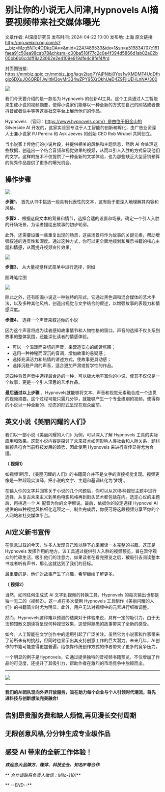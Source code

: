 # 别让你的小说无人问津,Hypnovels AI摘要视频带来社交媒体曝光

文章作者: AI深度研究员
发布时间: 2024-04-22 10:00
发布地: 上海
原文链接: http://mp.weixin.qq.com/s?__biz=Mzg5NTc4ODkzOA==&mid=2247489533&idx=1&sn=a519834707c161faea91c50ea98cab78&chksm=c00ba518f77c2c0e4f394d5866d1ab02a02b00bb6b6cddff8a23062e2e4109e919dfe4c8fef4#rd

封面图链接: https://mmbiz.qpic.cn/mmbiz_jpg/iaqv2tagPYAjPNibj0Yes1wXMDMT4UdDfhgic6DXuJO6QRB1JwIltM3ovMr334wZPY95XrOkhUeD4Z9FjIUEHLnNA/300

![](https://mmbiz.qpic.cn/mmbiz_png/iaqv2tagPYAjPNibj0Yes1wXMDMT4UdDfh4JK9xzg0TKqWAAONIYetvMG0uFvpE4A1dWfvKmIo3kMoLcKHdB9Bnw/640?wx_fmt=png&from=appmsg)

我们今天要介绍的是一款名为 Hypnovels
的创新AI工具。这个工具通过人工智能来生成小说的视频摘要，使得小说家们能够以一种全新的方式在自己的网站或者像抖音或者快手等等这类社交平台上展示他们的作品。

Hypnovels （官网：https://www.hypnovels.com/）是由位于旧金山的 Silverside AI
开发的，这家实验室专注于人工智能的创新和孵化，由广告业资深人士兼小说家 PJ Pereira 和 Ask Jeeves 的创始 CEO Rob Wrubel
共同创立。

当小说家上传他们的小说片段，并提供相关的风格和主题信息，然后 AI
会处理这些数据，创造出一个结合音频和视觉效果的视频，从而以引人入胜的方式呈现他们的文字。这样的技术不仅提供了一种全新的文学体验，也为那些缺乏大型营销预算的优秀作品提供了更多的曝光机会。

  

## 操作步骤

![](https://mmbiz.qpic.cn/mmbiz_png/iaqv2tagPYAjPNibj0Yes1wXMDMT4UdDfhtTiarWYwkOE3GPiaE5mKdMycAkPwIy0pR0vy8ks05PO3S4AgLJDA0SOw/640?wx_fmt=png&from=appmsg)

**步骤1、** 首先从书中挑选一段具有代表性的文本，这有助于更深入地理解其内容和风格。

**步骤2** 、根据这段文本的背景和情节，选择合适的设置和场景。确定一个引人入胜的开场场景，为读者描绘出故事的初步轮廓。

此外，还需要设置一些重复出现的场景，这些场景将作为故事的关键元素，帮助增强叙述的连贯性和深度。通过这种方式，你可以更全面地规划和展示书籍的核心主题和情感，从而提升视频宣传效果。

![](https://mmbiz.qpic.cn/mmbiz_png/iaqv2tagPYAjPNibj0Yes1wXMDMT4UdDfhqsVGKtYyry5AWyj8xXXxMJTpWWk8mDLayLaedvLVCia9VIU1WiapauTA/640?wx_fmt=png&from=appmsg)

**步骤3、** 从大量视觉样式菜单中进行选择，例如

圆珠笔绘图

![](https://mmbiz.qpic.cn/mmbiz_png/iaqv2tagPYAjPNibj0Yes1wXMDMT4UdDfhd4aFMZHOicqWv7NkdnXgwgtLp98WZicp4zJdunecxgHKSuDupD6bt6bg/640?wx_fmt=png&from=appmsg)

除此之外，还有图画小说这一种独特的形式，它通过黑色调和混合媒体的艺术手法，以及多种其他风格，创造出视觉与文字结合的叙述，以增强故事的表现力和情感深度。

**步骤4、** 选择一个声音来叙述你的小说

因为这个声音将成为读者感知故事情节和人物性格的窗口。声音的选择不仅关系到故事的整体氛围，还能深化读者的情感体验。

  * 可以一个温暖而亲切的声音，来营造安心的阅读氛围；
  * 选用一种神秘而深沉的音调，增加故事的悬疑感；
  * 选择充满活力和热情的讲述方式，使故事更具动感；
  * 选择沉稳严肃的声音，适合更加严肃或哲学性的作品。

这四种背景声音中选择最合适的一种，可以极大地丰富你的小说，使其不仅仅是一个故事，更是一个引人深思的艺术作品。

**最后通过以上步骤**
，Hypnovels就能够将文本、声音和视觉元素融合成一个连贯的视频摘要。这个过程可能只需几分钟，就能够产生一个专业级别的视频，使得你的小说以一种全新的、动态的形式呈现在观众面前。

## 英文小说《美丽闪耀的人们》

我们以一部小说《美丽闪耀的人们》为例，可以深入了解 Hypnovels
工具的实际应用和效果。这部小说内容是探讨了未来技术如何影响人类社会和人际关系，题材新颖且符合当前科技发展的趋势，因此使用 Hypnovels
来进行宣传显得尤为合适。

**（ 视频1）**

如视频1所示，《美丽闪耀的人们》的书籍简介并不是文字的直接视觉复现。视频更像是一种超现实演绎，把小说的文字、主题和基调转化为‘梦境’。

在输入你的文字并回答关于小说的几个问题后，你可以从20多种视觉主题中进行选择，从复古未来主义到黑色电影风格再到街头艺术都包括在内。选定心仪的主题后，再挑选一个
AI 配音为你的文字解说。最后，依据你的设定选择 Hypnovel AI
提供的四种视觉风格细化选项之一。制作完成后，你便可将这段视频分享至你的个人网站和社交媒体平台。

## AI定义新书宣传

在信息过载的今天，许多人发现自己难以静下心来阅读一本完整的书籍。这正是 Hypnovels
发挥作用的地方。该工具通过提供引人入胜的视频预览，旨在暂停观众的忙碌生活，吸引他们的注意力。如果读者在看完预览之后，被吸引去阅读整本书或者听有声书，那么这就达到了我们的目标。

最重要的是，他们对故事产生了兴趣，希望继续了解更多。

**（ 视频2）**  
  
当然，如同任何生成式 AI 文字到视频的转换工具，Hypnovels 的每次输出也都是独一无二的（视频2）。这一点在多次使用 Hypnovels
工具制作《美丽闪耀的人们》的书籍简介时尤为明显。此外，用户无法对视频中的元素进行细微调整。

然而，Hypnovels这种难以预测的结果对于体验来说，具有一定的吸引力，由于无法预知散文朗读将呈现何种视觉效果，这使得熟悉的故事带来了全新的感受。

  

如今，人工智能在文学创作中的运用引起了广泛关注。虽然它为小说家和作家带来了前所未有的挑战，但同时也显示出其支持创意工作的巨大潜力。未来几年，AI创作的书籍可能变得更加普遍，给依靠传统创作方式的作者带来了更多的竞争压力。

一个明显的例子是Hypnovels，它通过提供独特的音视频书籍预览，不仅增加了作品的可见度，还提升了其吸引力，帮助作者在激烈的市场竞争中脱颖而出。

* * *

![](https://mmbiz.qpic.cn/mmbiz_png/iaqv2tagPYAhtRhTOjz2QwH4dIlC3YUcYbaicMEwjqQqh06Yhdd7EH3r9wiaMRArLz0a6Zhx6uiaUD7hguPfbY0nAg/640?wx_fmt=png&from=appmsg)

****

**我们的AI团队现向外界开放服务，旨在助力每个企业与个人引领时代潮流，将先进科技与创新想法完美融合!**

##  告别昂贵服务费和缺人烦恼,再见漫长交付周期

## 无限创意风格,分分钟生成专业级作品

## 感受 AI 带来的全新工作体验！

**_欢迎各大品牌方、媒体、科技企业、知名IP等合作_**

** _合作请联系负责人微信：Milo-1101_**

** _\--END--_**

